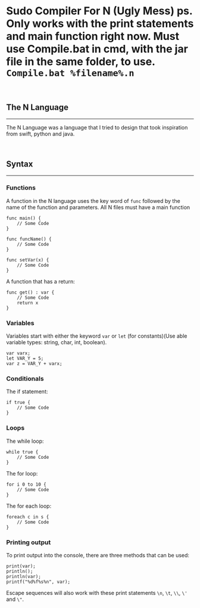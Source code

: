 # Sudo Compiler For N (Ugly Mess) ps. Only works with the print statements and main function right now. Must use Compile.bat in cmd, with the jar file in the same folder, to use. ```Compile.bat %filename%.n```

<br />

## The N Language
---
The N Language was a language that I tried to design that took inspiration from swift, python and java.

<br />

## Syntax
---
### Functions

A function in the N language uses the key word of ```func``` followed by the name of the function and parameters. All N files must have a main function

```
func main() {
    // Some Code
}
```

```
func funcName() {
    // Some Code
}

func setVar(x) {
    // Some Code
}
```

A function that has a return:

```
func get() : var {
    // Some Code
    return x
}
```

### Variables

Variables start with either the keyword ```var``` or ```let``` (for constants)(Use able variable types: string, char, int, boolean).

```
var varx;
let VAR_Y = 5;
var z = VAR_Y + varx;
```

### Conditionals

The if statement:

```
if true {
    // Some Code
}
```

### Loops

The while loop:

```
while true {
    // Some Code
}
```

The for loop:

```
for i 0 to 10 {
    // Some Code
}
```

The for each loop:

```
foreach c in s {
    // Some Code
}
```

### Printing output

To print output into the console, there are three methods that can be used:

```
print(var);
println();
println(var);
printf("%d%f%s%n", var);
```

Escape sequences will also work with these print statements ```\n```, ```\t```, ```\\```, ```\'``` and ```\"```.
